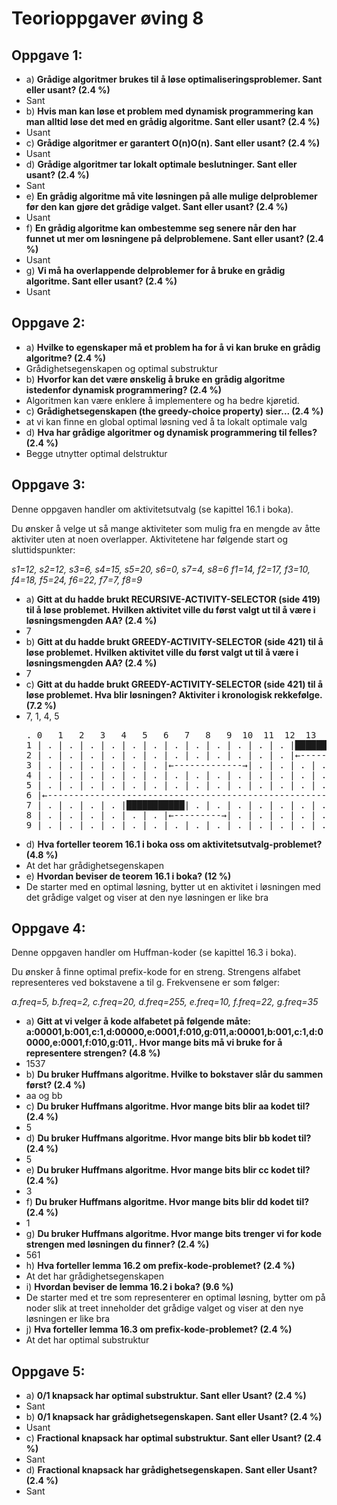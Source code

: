 # Teorioppgaver øving 8
## Oppgave 1:
 - a) **Grådige algoritmer brukes til å løse optimaliseringsproblemer. Sant eller usant? (2.4 %)**
  - Sant
 - b) **Hvis man kan løse et problem med dynamisk programmering kan man alltid løse det med en grådig algoritme. Sant eller usant? (2.4 %)**
  - Usant
 - c) **Grådige algoritmer er garantert O(n)O(n). Sant eller usant? (2.4 %)**
  - Usant
 - d) **Grådige algoritmer tar lokalt optimale beslutninger. Sant eller usant? (2.4 %)**
  - Sant
 - e) **En grådig algoritme må vite løsningen på alle mulige delproblemer før den kan gjøre det grådige valget. Sant eller usant? (2.4 %)**
  - Usant
 - f) **En grådig algoritme kan ombestemme seg senere når den har funnet ut mer om løsningene på delproblemene. Sant eller usant? (2.4 %)**
  - Usant
 - g) **Vi må ha overlappende delproblemer for å bruke en grådig algoritme. Sant eller usant? (2.4 %)**
  - Usant

## Oppgave 2:
 - a) **Hvilke to egenskaper må et problem ha for å vi kan bruke en grådig algoritme? (2.4 %)**
  - Grådighetsegenskapen og optimal substruktur
 - b) **Hvorfor kan det være ønskelig å bruke en grådig algoritme istedenfor dynamisk programmering? (2.4 %)**
  - Algoritmen kan være enklere å implementere og ha bedre kjøretid.
 - c) **Grådighetsegenskapen (the greedy-choice property) sier... (2.4 %)**
  - at vi kan finne en global optimal løsning ved å ta lokalt optimale valg
 - d) **Hva har grådige algoritmer og dynamisk programmering til felles? (2.4 %)**
  - Begge utnytter optimal delstruktur

## Oppgave 3:
Denne oppgaven handler om aktivitetsutvalg (se kapittel 16.1 i boka).

Du ønsker å velge ut så mange aktiviteter som mulig fra en mengde av åtte aktiviter uten at noen overlapper. Aktivitetene har følgende start og sluttidspunkter:

*s1=12, s2=12, s3=6, s4=15, s5=20, s6=0, s7=4, s8=6*
*f1=14, f2=17, f3=10, f4=18, f5=24, f6=22, f7=7, f8=9*
 - a) **Gitt at du hadde brukt RECURSIVE-ACTIVITY-SELECTOR (side 419) til å løse problemet. Hvilken aktivitet ville du først valgt ut til å være i løsningsmengden AA? (2.4 %)**
  - 7
 - b) **Gitt at du hadde brukt GREEDY-ACTIVITY-SELECTOR (side 421) til å løse problemet. Hvilken aktivitet ville du først valgt ut til å være i løsningsmengden AA? (2.4 %)**
  - 7
 - c) **Gitt at du hadde brukt GREEDY-ACTIVITY-SELECTOR (side 421) til å løse problemet. Hva blir løsningen? Aktiviter i kronologisk rekkefølge. (7.2 %)**
  - 7, 1, 4, 5
    <pre>
    . 0   1   2   3   4   5   6   7   8   9  10  11  12  13  14  15  16  17  18  19  20  21  22  23  24
    1 | . | . | . | . | . | . | . | . | . | . | . | . |███████| . | . | . | . | . | . | . | . | . | . |
    2 | . | . | . | . | . | . | . | . | . | . | . | . |←-----------------→| . | . | . | . | . | . | . |
    3 | . | . | . | . | . | . |←-------------→| . | . | . | . | . | . | . | . | . | . | . | . | . | . |
    4 | . | . | . | . | . | . | . | . | . | . | . | . | . | . | . |███████████| . | . | . | . | . | . |
    5 | . | . | . | . | . | . | . | . | . | . | . | . | . | . | . | . | . | . | . | . |███████████████|
    6 |←-------------------------------------------------------------------------------------→| . | . |
    7 | . | . | . | . |███████████| . | . | . | . | . | . | . | . | . | . | . | . | . | . | . | . | . |
    8 | . | . | . | . | . | . |←---------→| . | . | . | . | . | . | . | . | . | . | . | . | . | . | . |
    9 | . | . | . | . | . | . | . | . | . | . | . | . | . | . | . | . | . | . | . | . | . | . | . | . |
    </pre>
 - d) **Hva forteller teorem 16.1 i boka oss om aktivitetsutvalg-problemet? (4.8 %)**
  - At det har grådighetsegenskapen
 - e) **Hvordan beviser de teorem 16.1 i boka? (12 %)**
  - De starter med en optimal løsning, bytter ut en aktivitet i løsningen med det grådige valget og viser at den nye løsningen er like bra

## Oppgave 4:
Denne oppgaven handler om Huffman-koder (se kapittel 16.3 i boka).

Du ønsker å finne optimal prefix-kode for en streng. Strengens alfabet representeres ved bokstavene a til g. Frekvensene er som følger:

*a.freq=5, b.freq=2, c.freq=20, d.freq=255, e.freq=10, f.freq=22, g.freq=35*
 - a) **Gitt at vi velger å kode alfabetet på følgende måte: a:00001,b:001,c:1,d:00000,e:0001,f:010,g:011,a:00001,b:001,c:1,d:00000,e:0001,f:010,g:011,. Hvor mange bits må vi bruke for å representere strengen? (4.8 %)**
  - 1537
 - b) **Du bruker Huffmans algoritme. Hvilke to bokstaver slår du sammen først? (2.4 %)**
  - aa og bb
 - c) **Du bruker Huffmans algoritme. Hvor mange bits blir aa kodet til? (2.4 %)**
  - 5
 - d) **Du bruker Huffmans algoritme. Hvor mange bits blir bb kodet til? (2.4 %)**
  - 5
 - e) **Du bruker Huffmans algoritme. Hvor mange bits blir cc kodet til? (2.4 %)**
  - 3
 - f) **Du bruker Huffmans algoritme. Hvor mange bits blir dd kodet til? (2.4 %)**
  - 1
 - g) **Du bruker Huffmans algoritme. Hvor mange bits trenger vi for kode strengen med løsningen du finner? (2.4 %)**
  - 561
 - h) **Hva forteller lemma 16.2 om prefix-kode-problemet? (2.4 %)**
  - At det har grådighetsegenskapen
 - i) **Hvordan beviser de lemma 16.2 i boka? (9.6 %)**
  - De starter med et tre som representerer en optimal løsning, bytter om på noder slik at treet inneholder det grådige valget og viser at den nye løsningen er like bra
 - j) **Hva forteller lemma 16.3 om prefix-kode-problemet? (2.4 %)**
  - At det har optimal substruktur

## Oppgave 5:
 - a) **0/1 knapsack har optimal substruktur. Sant eller Usant? (2.4 %)**
  - Sant
 - b) **0/1 knapsack har grådighetsegenskapen. Sant eller Usant? (2.4 %)**
  - Usant
 - c) **Fractional knapsack har optimal substruktur. Sant eller Usant? (2.4 %)**
  - Sant
 - d) **Fractional knapsack har grådighetsegenskapen. Sant eller Usant? (2.4 %)**
  - Sant
